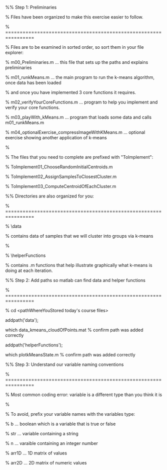 %% Step 1: Preliminaries

% Files have been organized to make this exercise easier to follow.

% ================================================================

% Files are to be examined in sorted order, so sort them in your file explorer:

% m00_Preliminaries.m ... this file that sets up the paths and explains preliminaries

% m01_runkMeans.m ... the main program to run the k-means algorithm, once data has been loaded

% and once you have implemented 3 core functions it requires.

% m02_verifyYourCoreFunctions.m ... program to help you implement and verify your core functions.

% m03_playWith_kMeans.m ... program that loads some data and calls m01_runkMeans.m

% m04_optionalExercise_compressImageWithKMeans.m ... optional exercise showing another application of k-means

%

% The files that you need to complete are prefixed with "ToImplement":

% ToImplement01_ChooseRandomInitialCentroids.m

% ToImplement02_AssignSamplesToClosestCluster.m

% ToImplement03_ComputeCentroidOfEachCluster.m

%% Directories are also organized for you:

% ================================================================

% \data

% contains data of samples that we will cluster into groups via k-means

%

% \helperFunctions

% contains .m functions that help illustrate graphically what k-means is doing at each iteration.

%% Step 2: Add paths so matlab can find data and helper functions

% ================================================================

% cd <pathWhereYouStored today's course files>

addpath('data');

which data_kmeans_cloudOfPoints.mat % confirm path was added correctly

addpath('helperFunctions');

which plotkMeansState.m % confirm path was added correctly

%% Step 3: Understand our variable naming conventions

% ================================================================

% Most common coding error: variable is a different type than you think it is

%

% To avoid, prefix your variable names with the variables type:

% b ... boolean which is a variable that is true or false

% str ... variable containing a string

% n ... varaible containing an integer number

% arr1D ... 1D matrix of values

% arr2D ... 2D matrix of numeric values